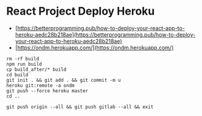 # React Project Deploy Heroku
- [https://betterprogramming.pub/how-to-deploy-your-react-app-to-heroku-aedc28b218ae](https://betterprogramming.pub/how-to-deploy-your-react-app-to-heroku-aedc28b218ae)
- [https://ondm.herokuapp.com/](https://ondm.herokuapp.com/)
```nec
rm -rf build
npm run build
cp build_after/* build
cd build
git init . && git add . && git commit -m u
heroku git:remote -a ondm
git push --force heroku master
cd ..

git push origin --all && git push gitlab --all && exit
```